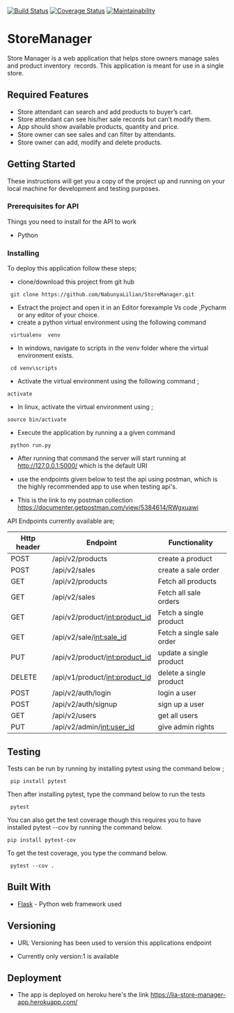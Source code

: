 [![Build Status](https://travis-ci.com/NabunyaLilian/StoreManager.svg?branch=develop)](https://travis-ci.com/NabunyaLilian/StoreManager) [![Coverage Status](https://coveralls.io/repos/github/NabunyaLilian/StoreManager/badge.svg?branch=develop)](https://coveralls.io/github/NabunyaLilian/StoreManager?branch=develop) [![Maintainability](https://api.codeclimate.com/v1/badges/79a07349aa2d77166540/maintainability)](https://codeclimate.com/github/NabunyaLilian/StoreManager/maintainability)


# StoreManager

Store Manager is a web application that helps store owners manage sales and product inventory  records. This application is meant for use in a single store. 

	
## Required Features 
- Store attendant can search and add products to buyer’s cart. 
- Store attendant can see his/her sale records but can’t modify them. 
- App should show available products, quantity and price. 
- Store owner can see sales and can ﬁlter by attendants. 
- Store owner can add, modify and delete products. 


## Getting Started

These instructions will get you a copy of the project up and running on your local machine for development and testing purposes. 


### Prerequisites for API

Things you need to install for the API to work

* Python 

### Installing

To deploy this application follow these steps;
* clone/download this project from git hub
```
 git clone https://github.com/NabunyaLilian/StoreManager.git

```
* Extract the project and open it in an Editor forexample Vs code ,Pycharm or any editor of your choice.
* create a python virtual environment using the following command
```
 virtualenv  venv 

``` 
* In windows, navigate to scripts in the venv folder where the virtual environment exists.
```
 cd venv\scripts

```
*  Activate the virtual environment using the following command ;
```
activate

```
* In linux, activate the virtual environment using ;
```
source bin/activate

```
* Execute the application by running a a given command

```
 python run.py

``` 

* After running that command the server will start running at http://127.0.0.1:5000/ which is the default URI 

* use the endpoints given below to test the api using postman, which is the highly recommended app to use when testing api's.

* This is the link to my postman collection https://documenter.getpostman.com/view/5384614/RWgxuawi



API Endpoints currently available are;


|__Http header__| __Endpoint__ | __Functionality__ | 
|------|-------------|------------|
|POST|  /api/v2/products       | create a product     |
|POST| /api/v2/sales           | create a sale order| 
|GET|  /api/v2/products        | Fetch all products   |
|GET|  /api/v2/sales           | Fetch all sale orders  |
|GET|  /api/v2/product/<int:product_id>     | Fetch a single product    |
|GET|  /api/v2/sale/<int:sale_id>   | Fetch a single sale order  |
|PUT|  /api/v2/product/<int:product_id>     | update a single product    |
|DELETE|  /api/v1/product/<int:product_id>     | delete a single product    |
|POST| /api/v2/auth/login           | login a user| 
|POST| /api/v2/auth/signup           | sign up a user| 
|GET| /api/v2/users           | get all users|
|PUT| /api/v2/admin/<int:user_id>           | give admin rights|  





## Testing 

Tests can be run by running by installing pytest using the command below ;
```
 pip install pytest

```

Then after installing pytest, type the command below to run the tests
```
 pytest

```

You can also get the test coverage though this requires you to have installed pytest --cov by running the command below.
```
pip install pytest-cov
```
To get the test coverage, you type the command below.
```
 pytest --cov .
```

## Built With

* [Flask](http://flask.pocoo.org/docs/1.0/) - Python web framework used


## Versioning

* URL Versioning has been used to version this applications endpoint 

* Currently only version:1 is available 

## Deployment

* The app is deployed on heroku here's the link https://lia-store-manager-app.herokuapp.com/